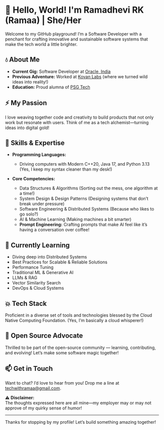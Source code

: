 # 🐼 Hello, World! I'm Ramadhevi RK (Ramaa) | She/Her

Welcome to my GitHub playground! I’m a Software Developer with a penchant for crafting innovative and sustainable software systems that make the tech world a little brighter.

## 💧 About Me

- **Current Gig:** Software Developer at [Oracle, India](https://oracle.com)
- **Previous Adventure:** Worked at [Kovan Labs](https://kovanlabs.com) (where we turned wild ideas into reality!)  
- **Education:** Proud alumna of [PSG Tech](https://www.psgtech.edu)

## ⚡ My Passion

I love weaving together code and creativity to build products that not only work but resonate with users. Think of me as a tech alchemist—turning ideas into digital gold!

## 🔧 Skills & Expertise

- **Programming Languages:**  
  - Driving computers with Modern C++20, Java 17, and Python 3.13 (Yes, I keep my syntax cleaner than my desk!)

- **Core Competencies:**  
  - Data Structures & Algorithms (Sorting out the mess, one algorithm at a time!)  
  - System Design & Design Patterns (Designing systems that don’t break under pressure)  
  - Software Engineering & Distributed Systems (Because who likes to go solo?)  
  - AI & Machine Learning (Making machines a bit smarter)  
  - **Prompt Engineering:** Crafting prompts that make AI feel like it’s having a conversation over coffee!

## 🌱 Currently Learning

- Diving deep into Distributed Systems
- Best Practices for Scalable & Reliable Solutions
- Performance Tuning
- Traditional ML & Generative AI
- LLMs & RAG  
- Vector Similarity Search 
- DevOps & Cloud Systems

## 💥 Tech Stack

Proficient in a diverse set of tools and technologies blessed by the Cloud Native Computing Foundation. (Yes, I’m basically a cloud whisperer!)

## 💚 Open Source Advocate

Thrilled to be part of the open-source community — learning, contributing, and evolving! Let’s make some software magic together!

## 📫 Get in Touch

Want to chat? I’d love to hear from you! Drop me a line at [techwithramaa@gmail.com](mailto:techwithramaa@gmail.com). 

⚠️ **Disclaimer:**  
The thoughts expressed here are all mine—my employer may or may not approve of my quirky sense of humor!

---

Thanks for stopping by my profile! Let’s build something amazing together!


<!---
EngineeringWithRamaa/EngineeringWithRamaa is a ✨ special ✨ repository because its `README.md` (this file) appears on your GitHub profile.
You can click the Preview link to take a look at your changes.
--->
